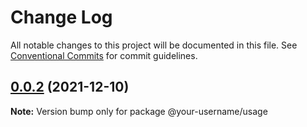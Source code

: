 # Change Log

All notable changes to this project will be documented in this file.
See [Conventional Commits](https://conventionalcommits.org) for commit guidelines.

## [0.0.2](https://github.com/your-username/your-repo-name/compare/@your-username/usage@0.0.1...@your-username/usage@0.0.2) (2021-12-10)

**Note:** Version bump only for package @your-username/usage
